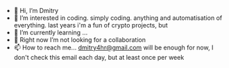 - 👋 Hi, I’m Dmitry
- 👀 I’m interested in coding. simply coding. anything and automatisation of everything. last years i'm a fun of crypto projects, but 
- 🌱 I’m currently learning ...
- 💞️ Right now I’m not looking for a collaboration
- 📫 How to reach me... dmitry4hr@gmail.com will be enough for now, I don't check this email each day, but at least once per week

<!---
try-hr/try-hr is a ✨ special ✨ repository because its `README.md` (this file) appears on your GitHub profile.
You can click the Preview link to take a look at your changes.
--->

